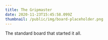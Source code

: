 ```yaml
---
title: The Gripmaster
date: 2020-11-23T15:45:58.099Z
thumbnail: /public/img/board-placeholder.png
---
```

The standard board that started it all.